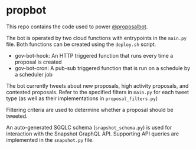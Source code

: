 # propbot
This repo contains the code used to power [@proposalbot](https://twitter.com/proposalbot).

The bot is operated by two cloud functions with entrypoints in the `main.py` file. Both functions can be created using the `deploy.sh` script.
- gov-bot-hook: An HTTP triggered function that runs every time a proposal is created
- gov-bot-cron: A pub-sub triggered function that is run on a schedule by a scheduler job

The bot currently tweets about new proposals, high activity proposals, and contested proposals.
Refer to the specified filters in `main.py` for each tweet type (as well as their implementations in `proposal_filters.py`)

Filtering criteria are used to determine whether a proposal should be tweeted.

An auto-generated SGQLC schema (`snapshot_schema.py`) is used for interaction with the Snapshot GraphQL API.
Supporting API queries are implemented in the `snapshot.py` file.
